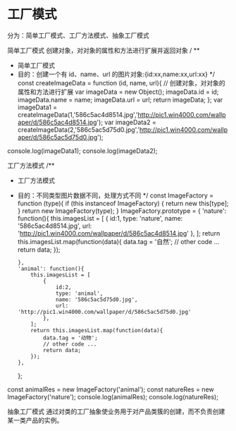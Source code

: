 # 工厂模式

分为：简单工厂模式、工厂方法模式、抽象工厂模式

简单工厂模式
创建对象，对对象的属性和方法进行扩展并返回对象
/
\*\*

- 简单工厂模式
- 目的：创建一个有 id、name、url 的图片对象:{id:xx,name:xx,url:xx}
  \*/
  const createImageData = function (id, name, url){
  // 创建对象，对对象的属性和方法进行扩展
  var imageData = new Object();
  imageData.id = id;
  imageData.name = name;
  imageData.url = url;
  return imageData;
  };
  var imageData1 = createImageData(1,'586c5ac4d8514.jpg','http://pic1.win4000.com/wallpaper/d/586c5ac4d8514.jpg');
  var imageData2 = createImageData(2,'586c5ac5d75d0.jpg','http://pic1.win4000.com/wallpaper/d/586c5ac5d75d0.jpg');

console.log(imageData1);
console.log(imageData2);

工厂方法模式
/\*\*

- 工厂方法模式
- 目的：不同类型图片数据不同，处理方式不同
  \*/
  const ImageFactory = function (type){
  if (this instanceof ImageFactory) {
  return new this[type];
  }
  return new ImageFactory(type);
  }
  ImageFactory.prototype = {
  'nature': function(){
  this.imagesList = [
  {
  id:1,
  type: 'nature',
  name: '586c5ac4d8514.jpg',
  url: 'http://pic1.win4000.com/wallpaper/d/586c5ac4d8514.jpg'
  },
  ];
  return this.imagesList.map(function(data){
  data.tag = '自然';
  // other code ...
  return data;
  });

      },
      'animal': function(){
          this.imagesList = [
              {
                  id:2,
                  type: 'animal',
                  name: '586c5ac5d75d0.jpg',
                  url: 'http://pic1.win4000.com/wallpaper/d/586c5ac5d75d0.jpg'
              },
          ];
          return this.imagesList.map(function(data){
              data.tag = '动物';
              // other code ...
              return data;
          });
      },

  };

const animalRes = new ImageFactory('animal');
const natureRes = new ImageFactory('nature');
console.log(animalRes);
console.log(natureRes);

抽象工厂模式
通过对类的工厂抽象使业务用于对产品类簇的创建，而不负责创建某一类产品的实例。
